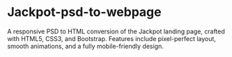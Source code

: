 # Jackpot-psd-to-webpage
A responsive PSD to HTML conversion of the Jackpot landing page, crafted with HTML5, CSS3, and Bootstrap. Features include pixel-perfect layout, smooth animations, and a fully mobile-friendly design.
